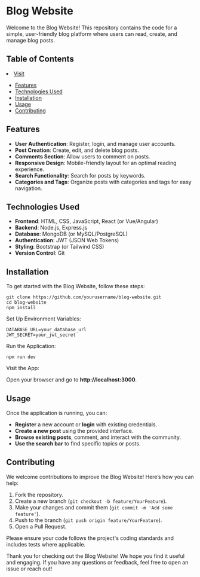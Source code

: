 

<h1>Blog Website </h1>

<p>Welcome to the Blog Website! This repository contains the code for a simple, user-friendly blog platform where users can read, create, and manage blog posts.</p>

<h2>Table of Contents</h2>
    <li><a href="https://tech-blog-smoky.vercel.app">Visit</a></li>
<ul>
    <li><a href="#features">Features</a></li>
    <li><a href="#technologies-used">Technologies Used</a></li>
    <li><a href="#installation">Installation</a></li>
    <li><a href="#usage">Usage</a></li>
    <li><a href="#contributing">Contributing</a></li>

</ul>

<h2 id="features">Features</h2>
<ul>
    <li><strong>User Authentication</strong>: Register, login, and manage user accounts.</li>
    <li><strong>Post Creation</strong>: Create, edit, and delete blog posts.</li>
    <li><strong>Comments Section</strong>: Allow users to comment on posts.</li>
    <li><strong>Responsive Design</strong>: Mobile-friendly layout for an optimal reading experience.</li>
    <li><strong>Search Functionality</strong>: Search for posts by keywords.</li>
    <li><strong>Categories and Tags</strong>: Organize posts with categories and tags for easy navigation.</li>
</ul>

<h2 id="technologies-used">Technologies Used</h2>
<ul>
    <li><strong>Frontend</strong>: HTML, CSS, JavaScript, React (or Vue/Angular)</li>
    <li><strong>Backend</strong>: Node.js, Express.js</li>
    <li><strong>Database</strong>: MongoDB (or MySQL/PostgreSQL)</li>
    <li><strong>Authentication</strong>: JWT (JSON Web Tokens)</li>
    <li><strong>Styling</strong>: Bootstrap (or Tailwind CSS)</li>
    <li><strong>Version Control</strong>: Git</li>
</ul>

<h2 id="installation">Installation</h2>
<p>To get started with the Blog Website, follow these steps:</p>
<pre><code>git clone https://github.com/yourusername/blog-website.git
cd blog-website
npm install
</code></pre>
<p>Set Up Environment Variables:</p>
<pre><code>DATABASE_URL=your_database_url
JWT_SECRET=your_jwt_secret
</code></pre>
<p>Run the Application:</p>
<pre><code>npm run dev
</code></pre>
<p>Visit the App:</p>
<p>Open your browser and go to <strong>http://localhost:3000</strong>.</p>

<h2 id="usage">Usage</h2>
<p>Once the application is running, you can:</p>
<ul>
    <li><strong>Register</strong> a new account or <strong>login</strong> with existing credentials.</li>
    <li><strong>Create a new post</strong> using the provided interface.</li>
    <li><strong>Browse existing posts</strong>, comment, and interact with the community.</li>
    <li><strong>Use the search bar</strong> to find specific topics or posts.</li>
</ul>

<h2 id="contributing">Contributing</h2>
<p>We welcome contributions to improve the Blog Website! Here’s how you can help:</p>
<ol>
    <li>Fork the repository.</li>
    <li>Create a new branch (<code>git checkout -b feature/YourFeature</code>).</li>
    <li>Make your changes and commit them (<code>git commit -m 'Add some feature'</code>).</li>
    <li>Push to the branch (<code>git push origin feature/YourFeature</code>).</li>
    <li>Open a Pull Request.</li>
</ol>
<p>Please ensure your code follows the project's coding standards and includes tests where applicable.</p>



<p>Thank you for checking out the Blog Website! We hope you find it useful and engaging. If you have any questions or feedback, feel free to open an issue or reach out!</p>

</body>
</html>
